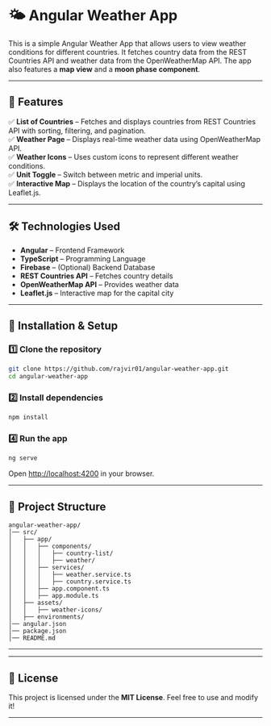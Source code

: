 # 🌤 Angular Weather App

This is a simple Angular Weather App that allows users to view weather conditions for different countries. It fetches country data from the REST Countries API and weather data from the OpenWeatherMap API. The app also features a **map view** and a **moon phase component**.

---

## 🚀 Features

✅ **List of Countries** – Fetches and displays countries from REST Countries API with sorting, filtering, and pagination.  
✅ **Weather Page** – Displays real-time weather data using OpenWeatherMap API.  
✅ **Weather Icons** – Uses custom icons to represent different weather conditions.  
✅ **Unit Toggle** – Switch between metric and imperial units.  
✅ **Interactive Map** – Displays the location of the country’s capital using Leaflet.js.  

---

## 🛠 Technologies Used

- **Angular** – Frontend Framework  
- **TypeScript** – Programming Language  
- **Firebase** – (Optional) Backend Database  
- **REST Countries API** – Fetches country details  
- **OpenWeatherMap API** – Provides weather data  
- **Leaflet.js** – Interactive map for the capital city  

---

## 🔧 Installation & Setup

### 1️⃣ Clone the repository
```sh
git clone https://github.com/rajvir01/angular-weather-app.git
cd angular-weather-app
```

### 2️⃣ Install dependencies
```sh
npm install
```

### 4️⃣ Run the app
```sh
ng serve
```
Open [http://localhost:4200](http://localhost:4200) in your browser.

---

## 📂 Project Structure
```
angular-weather-app/
│── src/
│   ├── app/
│   │   ├── components/
│   │   │   ├── country-list/
│   │   │   ├── weather/
│   │   ├── services/
│   │   │   ├── weather.service.ts
│   │   │   ├── country.service.ts
│   │   ├── app.component.ts
│   │   ├── app.module.ts
│   ├── assets/
│   │   ├── weather-icons/
│   ├── environments/
│── angular.json
│── package.json
│── README.md
```

---

---

## 📜 License

This project is licensed under the **MIT License**. Feel free to use and modify it!

---
